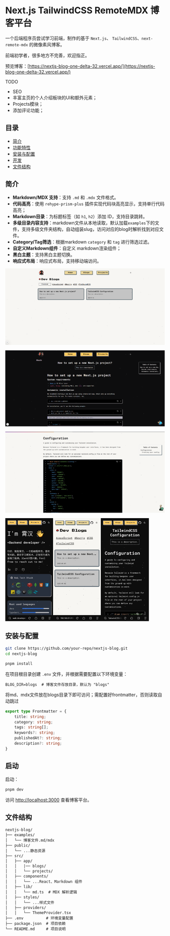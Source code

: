# Next.js TailwindCSS RemoteMDX 博客平台

一个后端程序员尝试学习前端，制作的基于 `Next.js`、 `TailwindCSS`、`next-remote-mdx` 的微像素风博客。

前端初学者，很多地方不完善，欢迎指正。

预览博客：[https://nextjs-blog-one-delta-32.vercel.app/](https://nextjs-blog-one-delta-32.vercel.app/)

TODO
- SEO
- 丰富主页的个人介绍板块的UI和额外元素；
- Projects模块；
- 添加评论功能；

## 目录
- [简介](#简介)
- [功能特性](#功能特性)
- [安装与配置](#安装与配置)
- [开发](#开发)
- [文件结构](#文件结构)

## 简介

- **Markdown/MDX 支持**：支持 `.md` 和 `.mdx` 文件格式。
- **代码高亮**：使用 `rehype-prism-plus` 插件实现代码块高亮显示，支持单行代码高亮；
- **Markdown目录**：为标题标签（如 `h1`, `h2`）添加 ID，支持目录跳转。
- **多级目录内容支持**：markdown文件从本地读取，默认加载`examples`下的文件，支持多级文件夹结构，自动组装slug，访问对应的blog时解析找到对应文件。
- **Category/Tag筛选**：根据markdown `category` 和 `tag` 进行筛选过滤。
- **自定义Markdown组件**：自定义 markdown渲染组件；
- **黑白主题**：支持黑白主题切换。
- **响应式布局**：响应式布局，支持移动端访问。

![white](/examples/white.png)

![dark](/examples/markdown.png)

![markdownwhite](/examples/markdownwhite.png)

<div style="display: flex;">
<img src="examples/mobile1.jpg" width="30%" height="30%" center/>
<img src="examples/mobile2.jpg" width="30%" height="30%" center/>
<img src="examples/mobile.jpg" width="30%" height="30%" center/>
</div>


## 安装与配置


```bash
git clone https://github.com/your-repo/nextjs-blog.git
cd nextjs-blog
```

```bash
pnpm install
```

在项目根目录创建 `.env` 文件，并根据需要配置以下环境变量：

```env
BLOG_DIR=blogs  # 博客文件存放目录，默认为 "blogs"
```

将md、mdx文件放在blogs目录下即可访问；需配置好frontmatter，否则读取自动跳过
```ts
export type Frontmatter = {
    title: string;
    category: string;
    tags: string[];
    keywords?: string;
    publishedAt?: string;
    description?: string;
}
```

## 启动

启动：

```bash
pnpm dev
```

访问 [http://localhost:3000](http://localhost:3000) 查看博客平台。

## 文件结构

```
nextjs-blog/
├── examples/
│   └── 博客文件.md/mdx
├── public/
│   └── ...静态资源
├── src/
│   ├── app/
│   │   |── blogs/
│   │   └── projects/
│   ├── components/
│   │   └── ...React、Markdown 组件
│   ├── lib/
│   │   └── md.ts  # MDX 解析逻辑
│   ├── styles/
│   │   └── ...样式文件
│   ├── providers/
│   │   └── ThemeProvider.tsx
├── .env          # 环境变量配置
├── package.json  # 项目依赖
└── README.md     # 项目说明
```